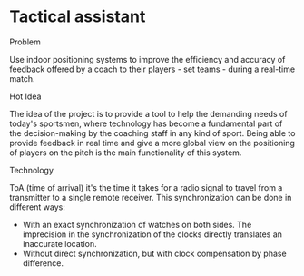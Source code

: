 # Tactical assistant

Problem

Use indoor positioning systems to improve the efficiency and accuracy of feedback offered by a coach 
to their players - set teams - during a real-time match.

Hot Idea

The idea of the project is to provide a tool to help the demanding needs of today's sportsmen, where 
technology has become a fundamental part of the decision-making by the coaching staff in any kind of sport. 
Being able to provide feedback in real time and give a more global view on the positioning of players on the 
pitch is the main functionality of this system.

Technology

ToA (time of arrival) it's the time it takes for a radio signal to travel from a transmitter to a single remote 
receiver. This synchronization can be done in different ways:
* With an exact synchronization of watches on both sides. The imprecision in the synchronization of the clocks 
directly translates an inaccurate location.
* Without direct synchronization, but with clock compensation by phase difference.
